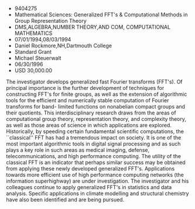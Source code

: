 
* 9404275
* Mathematical Sciences: Generalized FFT's & Computational Methods in Group Representation Theory
* DMS,ALGEBRA,NUMBER THEORY,AND COM, COMPUTATIONAL MATHEMATICS
* 07/01/1994,08/03/1994
* Daniel Rockmore,NH,Dartmouth College
* Standard Grant
* Michael Steuerwalt
* 06/30/1996
* USD 30,000.00

The investigator develops generalized fast Fourier transforms (FFT's). Of
principal importance is the further development of techniques for constructing
FFT's for finite groups, as well as the extension of algorithmic tools for the
efficient and numerically stable computation of Fourier transforms for band-
limited functions on nonabelian compact groups and their quotients. This
interdisciplinary research draws from the areas of computational group theory,
representation theory, and complexity theory, as well as those areas of science
in which applications are explored. Historically, by speeding certain
fundamental scientific computations, the ``classical'' FFT has had a tremendous
impact on society. It is one of the most important algorithmic tools in digital
signal processing and as such plays a key role in such areas as medical imaging,
defense, telecommunications, and high performance computing. The utility of the
classical FFT is an indicator that perhaps similar success may be obtained from
applying these newly developed generalized FFT's. Applications towards more
efficient use of high performance computing networks (the information
superhighway) are under investigation. The investigator and his colleagues
continue to apply generalized FFT's in statistics and data analysis. Specific
applications in climate modelling and structural chemistry have also been
identified and are being pursued.
